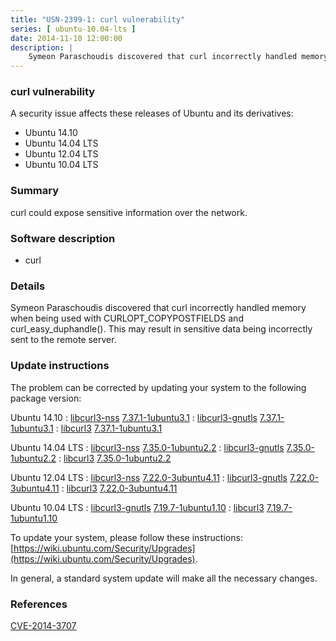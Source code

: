 ```yaml
---
title: "USN-2399-1: curl vulnerability"
series: [ ubuntu-10.04-lts ]
date: 2014-11-10 12:00:00
description: |
    Symeon Paraschoudis discovered that curl incorrectly handled memory when being used with CURLOPT_COPYPOSTFIELDS and curl_easy_duphandle(). This may result in sensitive data being incorrectly sent to the remote server. 
--- 
```

 
### curl vulnerability

A security issue affects these releases of Ubuntu and its derivatives:

* Ubuntu 14.10
* Ubuntu 14.04 LTS
* Ubuntu 12.04 LTS
* Ubuntu 10.04 LTS

### Summary

curl could expose sensitive information over the network. 

### Software description

* curl 

### Details

Symeon Paraschoudis discovered that curl incorrectly handled memory when being used with CURLOPT_COPYPOSTFIELDS and curl_easy_duphandle(). This may result in sensitive data being incorrectly sent to the remote server. 

### Update instructions

The problem can be corrected by updating your system to the following package version:

Ubuntu 14.10
 : [libcurl3-nss](https://launchpad.net/ubuntu/+source/curl) <span> [7.37.1-1ubuntu3.1](https://launchpad.net/ubuntu/+source/curl/7.37.1-1ubuntu3.1) </span> 
 : [libcurl3-gnutls](https://launchpad.net/ubuntu/+source/curl) <span> [7.37.1-1ubuntu3.1](https://launchpad.net/ubuntu/+source/curl/7.37.1-1ubuntu3.1) </span> 
 : [libcurl3](https://launchpad.net/ubuntu/+source/curl) <span> [7.37.1-1ubuntu3.1](https://launchpad.net/ubuntu/+source/curl/7.37.1-1ubuntu3.1) </span> 

Ubuntu 14.04 LTS
 : [libcurl3-nss](https://launchpad.net/ubuntu/+source/curl) <span> [7.35.0-1ubuntu2.2](https://launchpad.net/ubuntu/+source/curl/7.35.0-1ubuntu2.2) </span> 
 : [libcurl3-gnutls](https://launchpad.net/ubuntu/+source/curl) <span> [7.35.0-1ubuntu2.2](https://launchpad.net/ubuntu/+source/curl/7.35.0-1ubuntu2.2) </span> 
 : [libcurl3](https://launchpad.net/ubuntu/+source/curl) <span> [7.35.0-1ubuntu2.2](https://launchpad.net/ubuntu/+source/curl/7.35.0-1ubuntu2.2) </span> 

Ubuntu 12.04 LTS
 : [libcurl3-nss](https://launchpad.net/ubuntu/+source/curl) <span> [7.22.0-3ubuntu4.11](https://launchpad.net/ubuntu/+source/curl/7.22.0-3ubuntu4.11) </span> 
 : [libcurl3-gnutls](https://launchpad.net/ubuntu/+source/curl) <span> [7.22.0-3ubuntu4.11](https://launchpad.net/ubuntu/+source/curl/7.22.0-3ubuntu4.11) </span> 
 : [libcurl3](https://launchpad.net/ubuntu/+source/curl) <span> [7.22.0-3ubuntu4.11](https://launchpad.net/ubuntu/+source/curl/7.22.0-3ubuntu4.11) </span> 

Ubuntu 10.04 LTS
 : [libcurl3-gnutls](https://launchpad.net/ubuntu/+source/curl) <span> [7.19.7-1ubuntu1.10](https://launchpad.net/ubuntu/+source/curl/7.19.7-1ubuntu1.10) </span> 
 : [libcurl3](https://launchpad.net/ubuntu/+source/curl) <span> [7.19.7-1ubuntu1.10](https://launchpad.net/ubuntu/+source/curl/7.19.7-1ubuntu1.10) </span> 

To update your system, please follow these instructions: [https://wiki.ubuntu.com/Security/Upgrades](https://wiki.ubuntu.com/Security/Upgrades).

In general, a standard system update will make all the necessary changes. 

### References

 [CVE-2014-3707](http://people.ubuntu.com/~ubuntu-security/cve/CVE-2014-3707)
 
